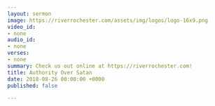 ```yaml
---
layout: sermon
image: https://riverrochester.com/assets/img/logos/logo-16x9.png
video_id:
- none
audio_id:
- none
verses:
- none
summary: Check us out online at https://riverrochester.com!
title: Authority Over Satan
date: 2018-08-26 00:00:00 +0000
published: false

---
```

